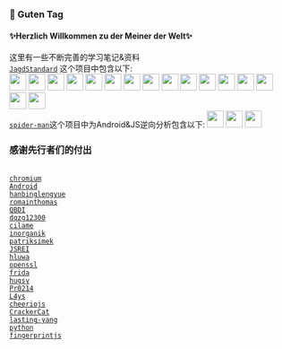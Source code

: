 ### 👋 Guten Tag 
#### ✨Herzlich Willkommen zu der Meiner der Welt✨
<!--
**KA-standardization/KA-standardization** is a ✨ _special_ ✨ repository because its `README.md` (this file) appears on your GitHub profile.

Here are some ideas to get you started:

- 🔭 I’m currently working on ...
- 🌱 I’m currently learning ...
- 👯 I’m looking to collaborate on ...
- 🤔 I’m looking for help with ...
- 💬 Ask me about ...
- 📫 How to reach me: ...
- 😄 Pronouns: ...
- ⚡ Fun fact: ...
-->
这里有一些不断完善的学习笔记&资料
</br>
<code><a href="https://github.com/KA-standardization/JagdStandard">JagdStandard</a></code>
这个项目中包含以下:
</br>
<code><a href="https://github.com/KA-standardization/JagdStandard/tree/partita/Lang/Python3_Standard" target="_blank"><img height="30" src="https://www.vectorlogo.zone/logos/python/python-ar21.svg"></a></code>
<code><a href="https://github.com/KA-standardization/JagdStandard/tree/partita/DB/ElasticSearch" target="_blank"><img height="30" src="https://www.vectorlogo.zone/logos/elastic/elastic-ar21.svg"></a></code>
<code><a href="https://github.com/KA-standardization/JagdStandard/tree/partita/DB/MySQL" target="_blank"><img height="30" src="https://www.vectorlogo.zone/logos/mysql/mysql-ar21.svg"></a></code>
<code><a href="https://github.com/KA-standardization/JagdStandard/tree/partita/DB/Redis" target="_blank"><img height="30" src="https://www.vectorlogo.zone/logos/redis/redis-ar21.svg"></a></code>
<code><a href="https://github.com/KA-standardization/JagdStandard/tree/partita/Gitlib" target="_blank"><img height="30" src="https://www.vectorlogo.zone/logos/gitlab/gitlab-ar21.svg"></a></code>
<code><a href="https://github.com/KA-standardization/JagdStandard/tree/partita/Hadoop" target="_blank"><img height="30" src="https://www.vectorlogo.zone/logos/apache_hadoop/apache_hadoop-ar21.svg"></a></code>
<code><a href="https://github.com/KA-standardization/JagdStandard/tree/partita/Middleware/Kafka" target="_blank"><img height="30" src="https://www.vectorlogo.zone/logos/apache_kafka/apache_kafka-ar21.svg"></a></code>
<code><a href="https://github.com/KA-standardization/JagdStandard/tree/partita/Middleware/RabbitMQ" target="_blank"><img height="30" src="https://www.vectorlogo.zone/logos/rabbitmq/rabbitmq-ar21.svg"></a></code>
<code><a href="https://github.com/KA-standardization/JagdStandard/tree/partita/Middleware/RocketMQ" target="_blank"><img height="30" src="https://www.vectorlogo.zone/logos/apache_rocketmq/apache_rocketmq-ar21.svg"></a></code>
<code><a href="https://github.com/KA-standardization/JagdStandard/tree/partita/Robots/DL/PyTorch" target="_blank"><img height="30" src="https://www.vectorlogo.zone/logos/pytorch/pytorch-ar21.svg"></a></code>
<code><a href="https://github.com/KA-standardization/JagdStandard/tree/partita/Robots/DL/TensorFlow" target="_blank"><img height="30" src="https://www.vectorlogo.zone/logos/tensorflow/tensorflow-ar21.svg"></a></code>
<code><a href="https://github.com/KA-standardization/JagdStandard/tree/partita/UNIX" target="_blank"><img height="30" src="https://www.vectorlogo.zone/logos/linux/linux-ar21.svg"></a></code>
<code><a href="https://github.com/KA-standardization/JagdStandard/tree/partita/VIM" target="_blank"><img height="30" src="https://www.vectorlogo.zone/logos/vim/vim-ar21.svg"></a></code>
<code><a href="https://github.com/KA-standardization/JagdStandard/tree/partita/Virtualization/K8s" target="_blank"><img height="30" src="https://www.vectorlogo.zone/logos/kubernetes/kubernetes-ar21.svg"></a></code>
<code><a href="https://github.com/KA-standardization/JagdStandard/tree/partita/Virtualization/Docker" target="_blank"><img height="30" src="https://www.vectorlogo.zone/logos/docker/docker-ar21.svg"></a></code>
<code><a href="https://github.com/KA-standardization/JagdStandard/tree/partita/Wireshark" target="_blank"><img height="30" src="https://www.vectorlogo.zone/logos/wireshark/wireshark-ar21.svg"></a></code>
</br>
<code><a href="https://github.com/KA-standardization/spider-man">spider-man</a></code>这个项目中为Android&JS逆向分析包含以下:
<code><a href="https://github.com/KA-standardization/spider-man/tree/main/Browser" target="_blank"><img height="30" src="https://www.vectorlogo.zone/logos/google_chrome/google_chrome-ar21.svg"></a></code>
<code><a href="https://github.com/KA-standardization/spider-man/tree/main/Applications" target="_blank"><img height="30" src="https://www.vectorlogo.zone/logos/android/android-ar21.svg"></a></code>
<code><a href="https://github.com/KA-standardization/spider-man/tree/main/ARM" target="_blank"><img height="30" src="https://github.com/todogroup/todogroup.org/blob/main/static/img/logo_arm.svg"></a></code>
</br>
### 感谢先行者们的付出
</br>
<code><a href="https://github.com/chromium/chromium">chromium</a></code>
</br>
<code><a href="https://source.android.com/">Android</a></code>
</br>
<code><a href="https://github.com/hanbinglengyue/FART">hanbinglengyue</a></code>
</br>
<code><a href="https://github.com/romainthomas/r2pay">romainthomas</a></code>
</br>
<code><a href="https://github.com/QBDI/QBDI">QBDI</a></code>
</br>
<code><a href="https://github.com/dqzg12300/dexfixer">dqzg12300</a></code>
</br>
<code><a href="https://github.com/cilame/v_jstools">cilame</a></code>
</br>
<code><a href="https://github.com/inorganik/debugout.js">inorganik</a></code>
</br>
<code><a href="https://github.com/patriksimek/vm2">patriksimek</a></code>
</br>
<code><a href="https://github.com/JSREI/ast-hook-for-js-RE">JSREI</a></code>
</br>
<code><a href="https://github.com/hluwa/Wallbreaker">hluwa</a></code>
</br>
<code><a href="https://github.com/openssl/openssl">openssl</a></code>
</br>
<code><a href="https://github.com/frida/frida">frida</a></code>
</br>
<code><a href="https://github.com/hugsy/gef">hugsy</a></code>
</br>
<code><a href="https://github.com/Pr0214/findhash">Pr0214</a></code>
</br>
<code><a href="https://github.com/L4ys/IDASignsrch">L4ys</a></code>
</br>
<code><a href="https://github.com/cheeriojs/cheerio">cheeriojs</a></code>
</br>
<code><a href="https://github.com/CrackerCat/FartExt">CrackerCat</a></code>
</br>
<code><a href="https://github.com/lasting-yang/frida_hook_libart">lasting-yang</a></code>
</br>
<code><a href="https://github.com/python/cpython">python</a></code>
</br>
<code><a href="https://github.com/fingerprintjs/fingerprintjs">fingerprintjs</a></code>
</br>
